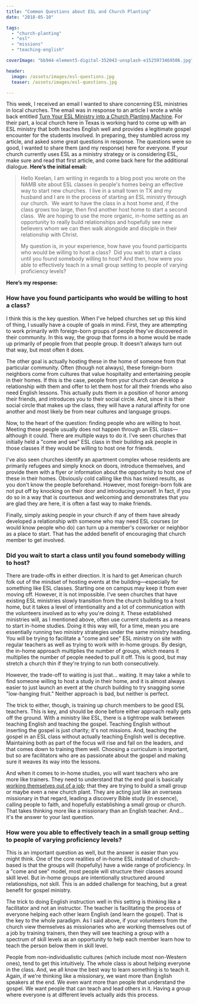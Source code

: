 ```yaml
---
title: "Common Questions about ESL and Church Planting"
date: "2018-05-10"

tags: 
  - "church-planting"
  - "esl"
  - "missions"
  - "teaching-english"

coverImage: "bb944-element5-digital-352043-unsplash-e1525973469506.jpg"

header:
  image: /assets/images/esl-questions.jpg
  teaser: /assets/images/esl-questions.jpg

---
```


This week, I received an email I wanted to share concerning ESL ministries in local churches. The email was in response to an article I wrote a while back entitled [Turn Your ESL Ministry into a Church Planting Machine](http://blog.keelancook.com/2015/12/turn-your-esl-ministry-into-a-church-planting-machine.html). For their part, a local church here in Texas is working hard to come up with an ESL ministry that both teaches English well and provides a legitimate gospel encounter for the students involved. In preparing, they stumbled across my article, and asked some great questions in response. The questions were so good, I wanted to share them (and my response) here for everyone. If your church currently uses ESL as a ministry strategy or is considering ESL, make sure and read that first article, and come back here for the additional dialogue. **Here’s the initial email:**

> Hello Keelan, I am writing in regards to a blog post you wrote on the NAMB site about ESL classes in people's homes being an effective way to start new churches.  I live in a small town in TX and my husband and I are in the process of starting an ESL ministry through our church.  We want to have the class in a host home and, if the class grows too large, then find another host home to start a second class.  We are hoping to use the more organic, in-home setting as an opportunity to really build relationships and hopefully see new believers whom we can then walk alongside and disciple in their relationship with Christ. 
> 
> My question is, in your experience, how have you found participants who would be willing to host a class?  Did you wait to start a class until you found somebody willing to host? And then, how were you able to effectively teach in a small group setting to people of varying proficiency levels?

**Here’s my response:**

### How have you found participants who would be willing to host a class?

I think this is the key question. When I've helped churches set up this kind of thing, I usually have a couple of goals in mind. First, they are attempting to work primarily with foreign-born groups of people they've discovered in their community. In this way, the group that forms in a home would be made up primarily of people from that people group. It doesn't always turn out that way, but most often it does.

The other goal is actually hosting these in the home of someone from that particular community. Often (though not always), these foreign-born neighbors come from cultures that value hospitality and entertaining people in their homes. If this is the case, people from your church can develop a relationship with them and offer to let them host for all their friends who also need English lessons. This actually puts them in a position of honor among their friends, and introduces you to their social circle. And, since it is their social circle that makes up the class, they will have a natural affinity for one another and most likely be from near cultures and language groups.

Now, to the heart of the question: finding people who are willing to host. Meeting these people usually does not happen through an ESL class—although it could. There are multiple ways to do it. I've seen churches that initially held a "come and see" ESL class in their building ask people in those classes if they would be willing to host one for friends.

I've also seen churches identify an apartment complex whose residents are primarily refugees and simply knock on doors, introduce themselves, and provide them with a flyer or information about the opportunity to host one of these in their homes. Obviously cold calling like this has mixed results, as you don't know the people beforehand. However, most foreign-born folk are not put off by knocking on their door and introducing yourself. In fact, if you do so in a way that is courteous and welcoming and demonstrates that you are glad they are here, it is often a fast way to make friends.

Finally, simply asking people in your church if any of them have already developed a relationship with someone who may need ESL courses (or would know people who do) can turn up a member's coworker or neighbor as a place to start. That has the added benefit of encouraging that church member to get involved.

### Did you wait to start a class until you found somebody willing to host?

There are trade-offs in either direction. It is hard to get American church folk out of the mindset of hosting events at the building—especially for something like ESL classes. Starting one on campus may keep it from ever moving off. However, it is not impossible. I've seen churches that have existing ESL ministries slowly transition from the church building to a host home, but it takes a level of intentionality and a lot of communication with the volunteers involved as to why you're doing it. These established ministries will, as I mentioned above, often use current students as a means to start in-home studies. Doing it this way will, for a time, mean you are essentially running two ministry strategies under the same ministry heading. You will be trying to facilitate a "come and see" ESL ministry on site with regular teachers as well as trying to work with in-home groups. By design, the in-home approach multiplies the number of groups, which means it multiplies the number of people needed to pull it off. This is good, but may stretch a church thin if they're trying to run both consecutively.

However, the trade-off to waiting is just that... waiting. It may take a while to find someone willing to host a study in their home, and it is almost always easier to just launch an event at the church building to try snagging some "low-hanging fruit." Neither approach is bad, but neither is perfect.

The trick to either, though, is training up church members to be good ESL teachers. This is key, and should be done before either approach really gets off the ground. With a ministry like ESL, there is a tightrope walk between teaching English and teaching the gospel. Teaching English without inserting the gospel is just charity; it's not missions. And, teaching the gospel in an ESL class without actually teaching English well is deceptive. Maintaining both as part of the focus will rise and fall on the leaders, and that comes down to training them well. Choosing a curriculum is important, but so are facilitators who are as passionate about the gospel and making sure it weaves its way into the lessons.

And when it comes to in-home studies, you will want teachers who are more like trainers. They need to understand that the end goal is basically [working themselves out of a job](http://blog.keelancook.com/2017/02/work-yourself-out-of-a-job.html); that they are trying to build a small group or maybe even a new church plant. They are acting just like an overseas missionary in that regard, leading a discovery Bible study (in essence), calling people to faith, and hopefully establishing a small group or church. That takes thinking more like a missionary than an English teacher. And... it's the answer to your last question.

### How were you able to effectively teach in a small group setting to people of varying proficiency levels?

This is an important question as well, but the answer is easier than you might think. One of the core realities of in-home ESL instead of church-based is that the groups will (hopefully) have a wide range of proficiency. In a "come and see" model, most people will structure their classes around skill level. But in-home groups are intentionally structured around relationships, not skill. This is an added challenge for teaching, but a great benefit for gospel ministry.

The trick to doing English instruction well in this setting is thinking like a facilitator and not an instructor. The teacher is facilitating the process of everyone helping each other learn English (and learn the gospel). That is the key to the whole paradigm. As I said above, if your volunteers from the church view themselves as missionaries who are working themselves out of a job by training trainers, then they will see teaching a group with a spectrum of skill levels as an opportunity to help each member learn how to teach the person below them in skill level.

People from non-individualistic cultures (which include most non-Western ones), tend to get this intuitively. The whole class is about helping everyone in the class. And, we all know the best way to learn something is to teach it. Again, if we're thinking like a missionary, we want more than English speakers at the end. We even want more than people that understand the gospel. We want people that can teach and lead others in it. Having a group where everyone is at different levels actually aids this process.
